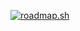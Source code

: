 
<a href="https://roadmap.sh"><img src="https://roadmap.sh/card/tall/6788106f98c00f71175886a4?variant=dark" alt="roadmap.sh"/></a>
<!--
**dead-soull/dead-soull** is a ✨ _special_ ✨ repository because its `README.md` (this file) appears on your GitHub profile.

Here are some ideas to get you started:

- 🔭 I’m currently working on ...
- 🌱 I’m currently learning ...
- 👯 I’m looking to collaborate on ...
- 🤔 I’m looking for help with ...
- 💬 Ask me about ...
- 📫 How to reach me: ...
- 😄 Pronouns: ...
- ⚡ Fun fact: ...
-->
